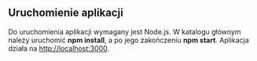 ## Uruchomienie aplikacji

Do uruchomienia aplikacji wymagany jest Node.js. W katalogu głównym należy uruchomić <strong>npm install</strong>, a po jego zakończeniu <strong>npm start</strong>.
Aplikacja działa na [http://localhost:3000](http://localhost:3000).


